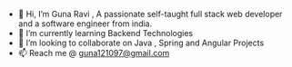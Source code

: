 - 👋 Hi, I’m Guna Ravi , A passionate self-taught full stack web developer and a software engineer from india.
- 🌱 I’m currently learning Backend Technologies
- 💞️ I’m looking to collaborate on Java , Spring and Angular Projects
- 📫 Reach me @ guna121097@gmail.com

<!---
DarkHornet1997/DarkHornet1997 is a ✨ special ✨ repository because its `README.md` (this file) appears on your GitHub profile.
You can click the Preview link to take a look at your changes.
--->
